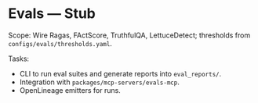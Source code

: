 # Evals — Stub

Scope: Wire Ragas, FActScore, TruthfulQA, LettuceDetect; thresholds from `configs/evals/thresholds.yaml`.

Tasks:

- CLI to run eval suites and generate reports into `eval_reports/`.
- Integration with `packages/mcp-servers/evals-mcp`.
- OpenLineage emitters for runs.

